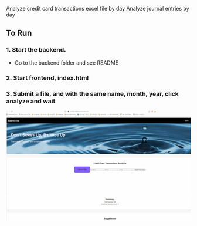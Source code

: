 Analyze credit card transactions excel file by day
Analyze journal entries by day


## To Run

### 1. Start the backend. 
- Go to the backend folder and see README

### 2. Start frontend, index.html

### 3. Submit a file, and with the same name, month, year, click analyze and wait

![Alt text](./Frontend/gifbalanceup.gif)
